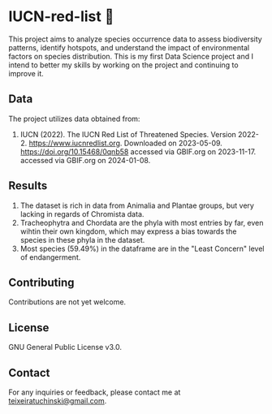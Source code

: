 # IUCN-red-list 🔴

This project aims to analyze species occurrence data to assess biodiversity patterns, identify hotspots, and understand the impact of environmental factors on species distribution. This is my first Data Science project and I intend to better my skills by working on the project and continuing to improve it.

## Data
The project utilizes data obtained from: 
1. IUCN (2022). The IUCN Red List of Threatened Species. Version 2022-2. https://www.iucnredlist.org. Downloaded on 2023-05-09. https://doi.org/10.15468/0qnb58 accessed via GBIF.org on 2023-11-17. accessed via GBIF.org on 2024-01-08.

## Results
1. The dataset is rich in data from Animalia and Plantae groups, but very lacking in regards of Chromista data.
2. Tracheophytra and Chordata are the phyla with most entries by far, even wihtin their own kingdom, which may express a bias towards the species in these phyla in the dataset.
3. Most species (59.49%) in the dataframe are in the "Least Concern" level of endangerment.

## Contributing
Contributions are not yet welcome.

## License
GNU General Public License v3.0.

## Contact
For any inquiries or feedback, please contact me at teixeiratuchinski@gmail.com.
